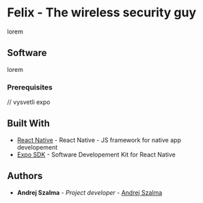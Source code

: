 # Felix - The wireless security guy

lorem

## Software

lorem

### Prerequisites

// vysvetli expo

## Built With

* [React Native](https://facebook.github.io/react-native/) - React Native - JS framework for native app developement
* [Expo SDK](https://expo.io/) - Software Developement Kit for React Native

## Authors

* **Andrej Szalma** - *Project developer* - [Andrej Szalma](https://github.com/andycko)